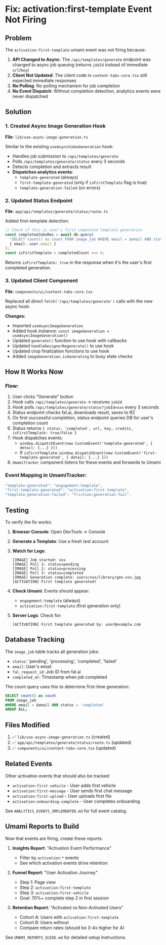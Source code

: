 # Fix: activation:first-template Event Not Firing

## Problem
The `activation:first-template` umami event was not firing because:

1. **API Changed to Async**: The `/api/templates/generate` endpoint was changed to async job queuing (returns `jobId` instead of immediate `url`/`key`)
2. **Client Not Updated**: The client code in `content-tabs-core.tsx` still expected immediate responses
3. **No Polling**: No polling mechanism for job completion
4. **No Event Dispatch**: Without completion detection, analytics events were never dispatched

## Solution

### 1. Created Async Image Generation Hook
**File**: `lib/use-async-image-generation.ts`

Similar to the existing `useAsyncVideoGeneration` hook:
- Handles job submission to `/api/templates/generate`
- Polls `/api/templates/generate/status` every 3 seconds
- Detects completion and extracts result
- **Dispatches analytics events**:
  - `template-generated` (always)
  - `first-template-generated` (only if `isFirstTemplate` flag is true)
  - `template-generation-failed` (on errors)

### 2. Updated Status Endpoint
**File**: `app/api/templates/generate/status/route.ts`

Added first-template detection:
```typescript
// Check if this is user's first completed template generation
const completedJobsRes = await db.query(
  "SELECT count() as count FROM image_job WHERE email = $email AND status = 'completed' GROUP ALL;",
  { email: user.email }
);
const isFirstTemplate = completedCount === 0;
```

Returns `isFirstTemplate: true` in the response when it's the user's first completed generation.

### 3. Updated Client Component
**File**: `components/ui/content-tabs-core.tsx`

Replaced all direct `fetch('/api/templates/generate')` calls with the new async hook:

**Changes:**
- Imported `useAsyncImageGeneration`
- Added hook instance: `const imageGeneration = useAsyncImageGeneration()`
- Updated `generate()` function to use hook with callbacks
- Updated `handleDesignerRegenerate()` to use hook
- Updated crop finalization functions to use hook
- Added `imageGeneration.isGenerating` to busy state checks

## How It Works Now

### Flow:
1. User clicks "Generate" button
2. Hook calls `/api/templates/generate` → receives `jobId`
3. Hook polls `/api/templates/generate/status?jobId=xxx` every 3 seconds
4. Status endpoint checks fal.ai, downloads result, saves to R2
5. On first successful completion, status endpoint queries DB for user's completion count
6. Status returns `{ status: 'completed', url, key, credits, isFirstTemplate: true/false }`
7. Hook dispatches events:
   - `window.dispatchEvent(new CustomEvent('template-generated', { detail: {...} }))`
   - If `isFirstTemplate`: `window.dispatchEvent(new CustomEvent('first-template-generated', { detail: {...} }))`
8. `UmamiTracker` component listens for these events and forwards to Umami

### Event Mapping in UmamiTracker:
```typescript
"template-generated": "engagement:template",
"first-template-generated": "activation:first-template",
"template-generation-failed": "friction:generation-fail",
```

## Testing

To verify the fix works:

1. **Browser Console**: Open DevTools → Console
2. **Generate a Template**: Use a fresh test account
3. **Watch for Logs**: 
   ```
   [IMAGE] Job started: xxx
   [IMAGE] Poll 1: status=pending
   [IMAGE] Poll 2: status=processing
   [IMAGE] Poll 3: status=completed
   [IMAGE] Generation complete: users/xxx/library/gen-xxx.jpg
   [ACTIVATION] First template generated!
   ```
4. **Check Umami**: Events should appear:
   - `engagement:template` (always)
   - `activation:first-template` (first generation only)

5. **Server Logs**: Check for:
   ```
   [ACTIVATION] First template generated by: user@example.com
   ```

## Database Tracking

The `image_job` table tracks all generation jobs:
- `status`: 'pending', 'processing', 'completed', 'failed'
- `email`: User's email
- `fal_request_id`: Job ID from fal.ai
- `completed_at`: Timestamp when job completed

The count query uses this to determine first-time generation:
```sql
SELECT count() as count 
FROM image_job 
WHERE email = $email AND status = 'completed' 
GROUP ALL;
```

## Files Modified

1. ✅ `lib/use-async-image-generation.ts` (created)
2. ✅ `app/api/templates/generate/status/route.ts` (updated)
3. ✅ `components/ui/content-tabs-core.tsx` (updated)

## Related Events

Other activation events that should also be tracked:
- `activation:first-vehicle` - User adds first vehicle
- `activation:first-message` - User sends first chat message
- `activation:first-upload` - User uploads first file
- `activation:onboarding-complete` - User completes onboarding

See `ANALYTICS_EVENTS_IMPLEMENTED.md` for full event catalog.

## Umami Reports to Build

Now that events are firing, create these reports:

1. **Insights Report**: "Activation Event Performance"
   - Filter by `activation:*` events
   - See which activation events drive retention

2. **Funnel Report**: "User Activation Journey"
   - Step 1: Page view
   - Step 2: `activation:first-template`
   - Step 3: `activation:first-vehicle`
   - Goal: 70%+ complete step 2 in first session

3. **Retention Report**: "Activated vs Non-Activated Users"
   - Cohort A: Users with `activation:first-template`
   - Cohort B: Users without
   - Compare return rates (should be 3-4x higher for A)

See `UMAMI_REPORTS_GUIDE.md` for detailed setup instructions.

